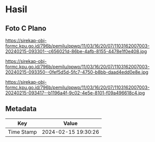 # Hasil

## Foto C Plano

https://sirekap-obj-formc.kpu.go.id/796b/pemilu/ppwp/11/03/16/20/07/1103162007003-20240215-093301--c656021d-86be-4afb-8155-4478e1f0e408.jpg

https://sirekap-obj-formc.kpu.go.id/796b/pemilu/ppwp/11/03/16/20/07/1103162007003-20240215-093350--0fef5d5d-5fc7-4750-b8bb-daad4edd0e8e.jpg

https://sirekap-obj-formc.kpu.go.id/796b/pemilu/ppwp/11/03/16/20/07/1103162007003-20240215-093417--b1196a4f-9c02-4e5e-8101-f09a496618c4.jpg


## Metadata

| Key        | Value               |
| ---------- | ------------------- |
| Time Stamp | 2024-02-15 19:30:26 |



